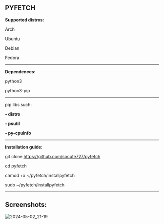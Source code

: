 **PYFETCH**
------------------------------------------------------------------------------------------------------
**Supported distros:**

Arch 

Ubuntu

Debian

Fedora

------------------------------------------------------------------------------------------------------
**Dependences:**

python3 

python3-pip

------------------------------------------------------------------------------------------------------
pip libs such: 

**- distro** 

**- psutil**

**- py-cpuinfo**

----------------------------------------------------------------------------------------------------- 
**Installation guide:**

git clone https://github.com/socute727/pyfetch

cd pyfetch

chmod +x ~/pyfetch/installpyfetch

sudo ~/pyfetch/installpyfetch

------------------------------------------------------------------------------------------------------
**Screenshots:**
------------------------------------------------------------------------------------------------------

![2024-05-02_21-19](https://github.com/socute727/pyfetch/assets/152518983/a09e650a-6491-4c57-a6c4-8e7da31fc41f)

